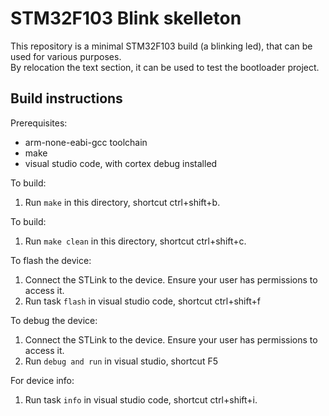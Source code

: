 # STM32F103 Blink skelleton

This repository is a minimal STM32F103 build (a blinking led), that can be used for various purposes.  
By relocation the text section, it can be used to test the bootloader project.

## Build instructions

Prerequisites:

 - arm-none-eabi-gcc toolchain
 - make
 - visual studio code, with cortex debug installed

To build:

 1. Run `make` in this directory, shortcut ctrl+shift+b.

To build:

 1. Run `make clean` in this directory, shortcut ctrl+shift+c.

To flash the device:

 1. Connect the STLink to the device. Ensure your user has permissions to access
    it.
 2. Run task `flash` in visual studio code, shortcut ctrl+shift+f

To debug the device:

 1. Connect the STLink to the device. Ensure your user has permissions to access
    it.
 2. Run `debug and run` in visual studio, shortcut F5

For device info:

 1. Run task `info` in visual studio code, shortcut ctrl+shift+i.

